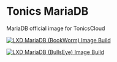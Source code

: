 # Tonics MariaDB
MariaDB official image for TonicsCloud

[![LXD MariaDB (BookWorm) Image Build](https://github.com/TonisCloudHub/tonics-mariadb/actions/workflows/bookworm-10-11.yml/badge.svg)](https://github.com/TonisCloudHub/tonics-mariadb/actions/workflows/bookworm-10-11.yml)

[![LXD MariaDB (BullsEye) Image Build](https://github.com/TonisCloudHub/tonics-mariadb/actions/workflows/bullseye-10-11.yml/badge.svg)](https://github.com/TonisCloudHub/tonics-mariadb/actions/workflows/bullseye-10-11.yml)

